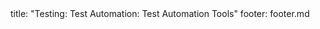 <frontmatter>
title: "Testing: Test Automation: Test Automation Tools"
footer: footer.md
</frontmatter>

<include src="unit-inPage-asFlat.md" boilerplate />